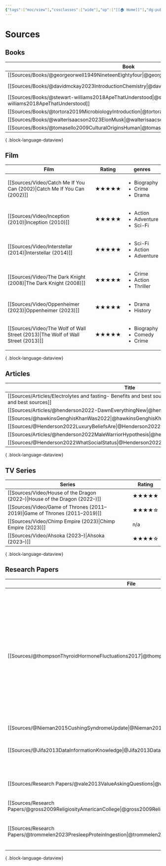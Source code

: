 ```yaml
---
{"tags":["moc/view"],"cssclasses":["wide"],"up":["[[🏠 Home]]"],"dg-publish":true,"permalink":"/atlas/sources/","dgPassFrontmatter":true}
---
```


# Sources

## Books
| Book                                                                                                | Genre       |
| --------------------------------------------------------------------------------------------------- | ----------- |
| [[Sources/Books/@georgeorwell1949NineteenEightyfour\|@georgeorwell1949NineteenEightyfour]]       | Fiction     |
| [[Sources/Books/@davidmckay2023IntroductionChemistry\|@davidmckay2023IntroductionChemistry]]     | Non-Fiction |
| [[Sources/Books/@stewart-williams2018ApeThatUnderstood\|@stewart-williams2018ApeThatUnderstood]] | \-          |
| [[Sources/Books/@tortora2019MicrobiologyIntroduction\|@tortora2019MicrobiologyIntroduction]]     | \-          |
| [[Sources/Books/@walterisaacson2023ElonMusk\|@walterisaacson2023ElonMusk]]                       | \-          |
| [[Sources/Books/@tomasello2009CulturalOriginsHuman\|@tomasello2009CulturalOriginsHuman]]         | \-          |

{ .block-language-dataview}

## Film
| Film                                                                                | Rating | genres                                                    |
| ----------------------------------------------------------------------------------- | ------ | --------------------------------------------------------- |
| [[Sources/Video/Catch Me If You Can (2002)\|Catch Me If You Can (2002)]]         | ★★★★★  | <ul><li>Biography</li><li>Crime</li><li>Drama</li></ul>   |
| [[Sources/Video/Inception (2010)\|Inception (2010)]]                             | ★★★★★  | <ul><li>Action</li><li>Adventure</li><li>Sci-Fi</li></ul> |
| [[Sources/Video/Interstellar (2014)\|Interstellar (2014)]]                       | ★★★★★  | <ul><li>Sci-Fi</li><li>Action</li><li>Adventure</li></ul> |
| [[Sources/Video/The Dark Knight (2008)\|The Dark Knight (2008)]]                 | ★★★★★  | <ul><li>Crime</li><li>Action</li><li>Thriller</li></ul>   |
| [[Sources/Video/Oppenheimer (2023)\|Oppenheimer (2023)]]                         | ★★★★★  | <ul><li>Drama</li><li>History</li></ul>                   |
| [[Sources/Video/The Wolf of Wall Street (2013)\|The Wolf of Wall Street (2013)]] | ★★★★★  | <ul><li>Biography</li><li>Comedy</li><li>Crime</li></ul>  |

{ .block-language-dataview}

## Articles
| Title                                                                                                                            |
| -------------------------------------------------------------------------------------------------------------------------------- |
| [[Sources/Articles/Electrolytes and fasting- Benefits and best sources\|Electrolytes and fasting- Benefits and best sources]] |
| [[Sources/Articles/@henderson2022-DawnEverythingNew\|@henderson2022-DawnEverythingNew]]                                       |
| [[Sources/@hawkinsGenghisKhanWas2022\|@hawkinsGenghisKhanWas2022]]                                                            |
| [[Sources/@Henderson2022LuxuryBeliefsAre\|@Henderson2022LuxuryBeliefsAre]]                                                    |
| [[Sources/Articles/@henderson2022MaleWarriorHypothesis\|@henderson2022MaleWarriorHypothesis]]                                 |
| [[Sources/@Henderson2022WhatSocialStatus\|@Henderson2022WhatSocialStatus]]                                                    |

{ .block-language-dataview}

## TV Series
| Series                                                                        | Rating |
| ----------------------------------------------------------------------------- | ------ |
| [[Sources/Video/House of the Dragon (2022–)\|House of the Dragon (2022–)]] | ★★★★★  |
| [[Sources/Video/Game of Thrones (2011–2019)\|Game of Thrones (2011–2019)]] | ★★★★☆  |
| [[Sources/Video/Chimp Empire (2023)\|Chimp Empire (2023)]]                 | n/a    |
| [[Sources/Video/Ahsoka (2023–)\|Ahsoka (2023–)]]                           | ★★★★☆  |

{ .block-language-dataview}

## Research Papers
| File                                                                                                          | Keywords                                                                                                                                                                                                                                                                                                                            |
| ------------------------------------------------------------------------------------------------------------- | ----------------------------------------------------------------------------------------------------------------------------------------------------------------------------------------------------------------------------------------------------------------------------------------------------------------------------------- |
| [[Sources/@thompsonThyroidHormoneFluctuations2017\|@thompsonThyroidHormoneFluctuations2017]]               | <ul><li>Alouatta</li><li>Animals</li><li>Basal Metabolism</li><li>Body Temperature Regulation</li><li>energetics</li><li>Macaca</li><li>Seasons</li><li>Species Specificity</li><li>temperature</li><li>Temperature</li><li>thermal environment</li><li>thermoregulation</li><li>thyroid hormone</li><li>Thyroid Hormones</li></ul> |
| [[Sources/@Nieman2015CushingSyndromeUpdate\|@Nieman2015CushingSyndromeUpdate]]                             | <ul></ul>                                                                                                                                                                                                                                                                                                                           |
| [[Sources/@Jifa2013DataInformationKnowledge\|@Jifa2013DataInformationKnowledge]]                           | <ul><li>meta-synthesis of wisdom</li><li>wisdom</li><li>wisdom city</li></ul>                                                                                                                                                                                                                                                       |
| [[Sources/Research Papers/@vale2013ValueAskingQuestions\|@vale2013ValueAskingQuestions]]                   | <ul><li>Learning</li><li>Communication</li><li>Education</li></ul>                                                                                                                                                                                                                                                                  |
| [[Sources/Research Papers/@gross2009ReligiosityAmericanCollege\|@gross2009ReligiosityAmericanCollege]]     | <ul></ul>                                                                                                                                                                                                                                                                                                                           |
| [[Sources/Research Papers/@trommelen2023PresleepProteinIngestion\|@trommelen2023PresleepProteinIngestion]] | <ul><li>performance</li><li>recovery</li><li>sleep</li><li>protein</li></ul>                                                                                                                                                                                                                                                        |

{ .block-language-dataview}
